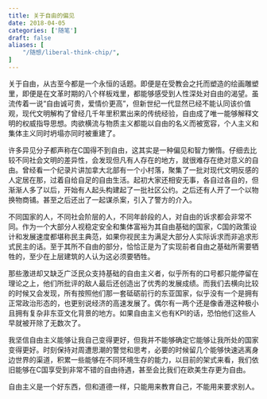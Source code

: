 ```yaml
---
title: 关于自由的偏见
date: 2018-04-05
categories: ['随笔']
draft: false
aliases: [
    "/随想/liberal-think-chip/",
]
---
```


关于自由，从古至今都是一个永恒的话题。即便是在受教会之托而塑造的绘画雕塑里，即便是在文革时期的八个样板戏里，都能够感受到人性深处对自由的渴望。虽流传着一说“自由诚可贵，爱情价更高”，但新世纪一代显然已经不能认同该价值观，现代文明解构了曾经几千年里积累出来的传统经验，自由成了唯一能够解释文明的权威指导思想。肉欲横流与物质主义都能以自由的名义而被宽容，个人主义和集体主义同时坍塌亦同时被重建了。

许多异见分子都声称在C国得不到自由，这其实是一种偏见和智力懒惰。仔细去比较不同社会文明的差异性，会发现但凡有人存在的地方，就很难存在绝对意义的自由。曾经看一个纪录片讲加拿大北部有一个小村落，聚集了一批对现代文明反感的人定居在那，过着自给自足的自由生活。起初大家还相安无事，各自过各自的，但渐渐人多了以后，开始有人起头构建起了一批社区公约。之后还有人开了一个以物换物商铺。甚至之后还出了一起谋杀案，引入了警方的介入。

不同国家的人，不同社会阶层的人，不同年龄段的人，对自由的诉求都会非常不同。作为一个大部分人视稳定安全和集体富裕为其自由基础的国家，C国的政策设计和发展速度都堪称民主典范，如果你视民主为满足大部分人实际诉求而非追求形式民主的话。至于其所不自由的部分，恰恰正是为了实现前者自由之基础所需要牺牲的，至少在上层建筑的人认为这必须要牺牲。

那些激进却又缺乏广泛民众支持基础的自由主义者，似乎所有的口号都只能停留在理论之上，他们所批评的敌人最后还创造出了优秀的发展成绩。而我们去横向比较的时候又会发现，所有按照他们那一套砥砺前行的东亚国家，似乎没有一个是拥有正常政治形态的，也更别说经济的高速发展了。偶尔有一两个还是像香港这种极小且拥有复杂非东亚文化背景的地方。如果自由主义也有KPI的话，恐怕他们这些人早就被开除了无数次了。

我坚信自由主义能够让我自己变得更好，但我并不能够确定它能够让我所处的国家变得更好。时刻保持对周遭思潮的警觉和思考，必要的时候留几个能够快速逃离身边世界的渠道，积累一些能够在不同环境生存的能力，以目前的架式来看，我们依旧能够在C国享受到非常不错的自由待遇，甚至会比我们在欧美生存更为自由。

自由主义是一个好东西，但和道德一样，只能用来教育自己，不能用来要求别人。

